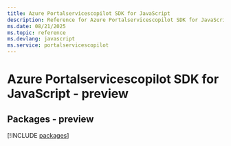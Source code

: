 ```yaml
---
title: Azure Portalservicescopilot SDK for JavaScript
description: Reference for Azure Portalservicescopilot SDK for JavaScript
ms.date: 08/21/2025
ms.topic: reference
ms.devlang: javascript
ms.service: portalservicescopilot
---
```

# Azure Portalservicescopilot SDK for JavaScript - preview
## Packages - preview
[!INCLUDE [packages](portalservicescopilot-index.md)]